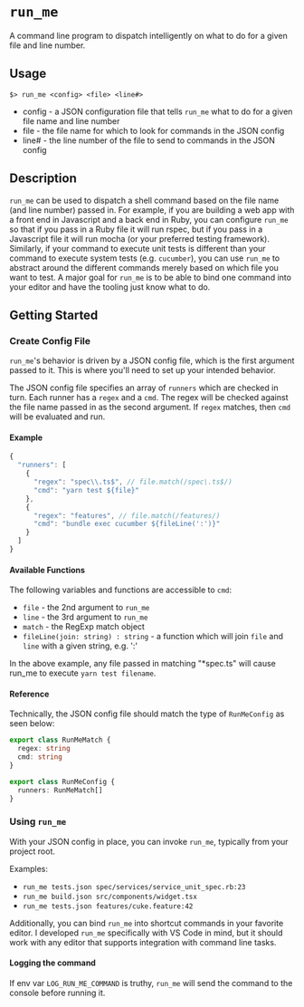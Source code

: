 # `run_me`
A command line program to dispatch intelligently on what to do for a given file and line number.

## Usage

`$> run_me <config> <file> <line#> `

* config - a JSON configuration file that tells `run_me` what to do for a given file name and line number
* file - the file name for which to look for commands in the JSON config
* line# - the line number of the file to send to commands in the JSON config

## Description
`run_me` can be used to dispatch a shell command based on the file name (and line number) passed in. For example, if you are building a web app with a front end in Javascript and a back end in Ruby, you can configure `run_me` so that if you pass in a Ruby file it will run rspec, but if you pass in a Javascript file it will run mocha (or your preferred testing framework). Similarly, if your command to execute unit tests is different than your command to execute system tests (e.g. `cucumber`), you can use `run_me` to abstract around the different commands merely based on which file you want to test. A major goal for `run_me` is to be able to bind one command into your editor and have the tooling just know what to do.

## Getting Started

### Create Config File

`run_me`'s behavior is driven by a JSON config file, which is the first argument passed to it. This is where you'll need to set up your intended behavior. 

The JSON config file specifies an array of `runners` which are checked in turn. Each runner has a `regex` and a `cmd`.
The regex will be checked against the file name passed in as the second argument. If `regex` matches, then `cmd` will be evaluated and run. 

#### Example
```javascript
{
  "runners": [
    {
      "regex": "spec\\.ts$", // file.match(/spec\.ts$/)
      "cmd": "yarn test ${file}"
    },
    {
      "regex": "features", // file.match(/features/)
      "cmd": "bundle exec cucumber ${fileLine(':')}"
    } 
  ]
}
```

#### Available Functions
The following variables and functions are accessible to `cmd`:

* `file` - the 2nd argument to `run_me`
* `line` - the 3rd argument to `run_me`
* `match` - the RegExp match object
* `fileLine(join: string) : string` - a function which will join `file` and `line` with a given string, e.g. ':'

In the above example, any file passed in matching "*spec.ts" will cause run_me to execute `yarn test filename`.

#### Reference
Technically, the JSON config file should match the type of `RunMeConfig` as seen below:
```typescript
export class RunMeMatch {
  regex: string
  cmd: string
}

export class RunMeConfig {
  runners: RunMeMatch[]
}
```

### Using `run_me`

With your JSON config in place, you can invoke `run_me`, typically from your project root.

Examples:
* `run_me tests.json spec/services/service_unit_spec.rb:23`
* `run_me build.json src/components/widget.tsx`
* `run_me tests.json features/cuke.feature:42`

Additionally, you can bind `run_me` into shortcut commands in your favorite editor. I developed `run_me` specifically with VS Code in mind, but it should work with any editor that supports integration with command line tasks. 

#### Logging the command

If env var `LOG_RUN_ME_COMMAND` is truthy, `run_me` will send the command to the console before running it.



